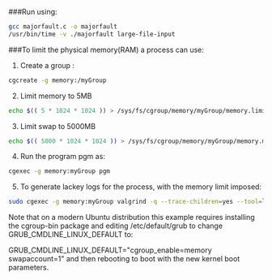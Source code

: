 ###Run using:

```sh
gcc majorfault.c -o majorfault
/usr/bin/time -v ./majorfault large-file-input
```

###To limit the physical memory(RAM) a process can use:

1. Create a group :
```sh
cgcreate -g memory:/myGroup
```
2. Limit memory to 5MB 
```sh
echo $(( 5 * 1024 * 1024 )) > /sys/fs/cgroup/memory/myGroup/memory.limit_in_bytes 
```
3. Limit swap to 5000MB 
```sh
echo $(( 5000 * 1024 * 1024 )) > /sys/fs/cgroup/memory/myGroup/memory.memsw.limit_in_bytes 
```
4. Run the program pgm as: 
```sh
cgexec -g memory:myGroup pgm
```
5. To generate lackey logs for the process, with the memory limit imposed:
```sh
sudo cgexec -g memory:myGroup valgrind -q --trace-children=yes --tool=lackey --trace-mem=yes --log-file=log.txt pgm args
```

Note that on a modern Ubuntu distribution this example requires installing the cgroup-bin package and editing /etc/default/grub to change GRUB_CMDLINE_LINUX_DEFAULT to:

GRUB_CMDLINE_LINUX_DEFAULT="cgroup_enable=memory swapaccount=1"
and then rebooting to boot with the new kernel boot parameters.
